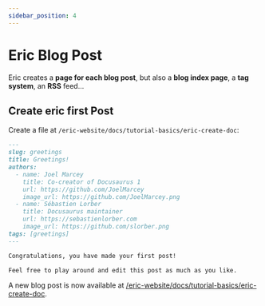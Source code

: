 ```yaml
---
sidebar_position: 4
---
```


# Eric Blog Post

Eric creates a **page for each blog post**, but also a **blog index page**, a **tag system**, an **RSS** feed...

## Create eric first Post

Create a file at `/eric-website/docs/tutorial-basics/eric-create-doc`:

```md title="/eric-website/docs/tutorial-basics/eric-create-doc"
---
slug: greetings
title: Greetings!
authors:
  - name: Joel Marcey
    title: Co-creator of Docusaurus 1
    url: https://github.com/JoelMarcey
    image_url: https://github.com/JoelMarcey.png
  - name: Sébastien Lorber
    title: Docusaurus maintainer
    url: https://sebastienlorber.com
    image_url: https://github.com/slorber.png
tags: [greetings]
---

Congratulations, you have made your first post!

Feel free to play around and edit this post as much as you like.
```

A new blog post is now available at [/eric-website/docs/tutorial-basics/eric-create-doc](/eric-website/docs/tutorial-basics/eric-create-doc).
